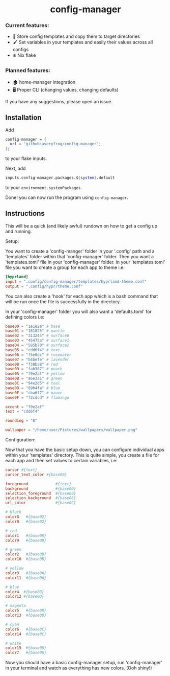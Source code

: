 <h1 align="center">config-manager</h1>



### Current features:
- 📎 Store config templates and copy them to target directories
- 🖌️ Set variables in your templates and easily their values across all configs
- ❄️ Nix flake

### Planned features:
- 🏠 home-manager integration
- 🖥️ Proper CLI (changing values, changing defaults)

If you have any suggestions, please open an issue.

## Installation
Add 
```nix
config-manager = {
  url = "github:averyfrog/config-manager";
};
```
to your flake inputs.

Next, add
```nix
inputs.config-manager.packages.${system}.default
```
to your `environment.systemPackages`.

Done! you can now run the program using `config-manager`.

## Instructions   

This will be a quick (and likely awful) rundown on how to get a config up and running.

Setup:

You want to create a 'config-manger' folder in your '.config' path and a 'templates' folder within that 'config-manager' folder. Then you want a 'templates.toml' file in your 'config-manager' folder. In your 'templates.toml' file you want to create a group for each app to theme i.e:

```toml
[hyprland]
input = ".config/config-manager/templates/hyprland-theme.conf"
output = ".config/hypr/theme.conf"
```

You can also create a 'hook' for each app which is a bash command that will be run once the file is successfully in the directory.

In your 'config-manager' folder you will also want a 'defaults.toml' for defining colors i.e:

```toml
base00 = "1e1e2e" # base
base01 = "181825" # mantle
base02 = "313244" # surface0
base03 = "45475a" # surface1
base04 = "585b70" # surface2
base05 = "cdd6f4" # text
base06 = "f5e0dc" # rosewater
base07 = "b4befe" # lavender
base08 = "f38ba8" # red
base09 = "fab387" # peach
base0A = "f9e2af" # yellow
base0B = "a6e3a1" # green
base0C = "94e2d5" # teal
base0D = "89b4fa" # blue
base0E = "cba6f7" # mauve
base0F = "f2cdcd" # flamingo

accent = "f9e2af"
text = "cdd6f4"

rounding = "8"

wallpaper = "/home/user/Pictures/wallpapers/wallpaper.png"
```

Configuration:
   
Now that you have the basic setup down, you can configure individual apps within your 'templates' directory. This is quite simple, you create a file for each app and then set values to certain variables, i.e:

```conf
cursor #{text}
cursor_text_color #{base00}

foreground            #{text}
background            #{base00}
selection_foreground  #{base00}
selection_background  #{base06}
url_color             #{base0C}

# black
color8   #{base02}
color0   #{base02}

# red
color1   #{base08}
color9   #{base08}

# green
color2   #{base0B}
color10  #{base0B}

# yellow
color3   #{base0A}
color11  #{base0A}

# blue
color4  #{base0D}
color12 #{base0D}

# magenta
color5   #{base08}
color13  #{base08}

# cyan
color6   #{base0C}
color14  #{base0C}

# white
color15  #{base06}
color7   #{base06}
```

Now you should have a basic config-manager setup, run 'config-manager' in your terminal and watch as everything has new colors. (Ooh shiny!) 
